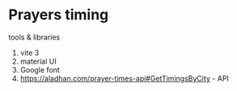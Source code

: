 # Prayers timing 

tools & libraries
1. vite 3
2. material UI
3. Google font
4. https://aladhan.com/prayer-times-api#GetTimingsByCity - API
